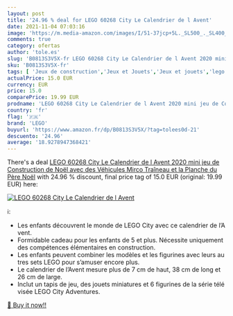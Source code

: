 ```yaml
---
layout: post
title: '24.96 % deal for LEGO 60268 City Le Calendrier de l Avent'
date: 2021-11-04 07:03:16
image: 'https://m.media-amazon.com/images/I/51-37jcp+5L._SL500_._SL400_.jpg'
comments: true
category: ofertas
author: 'tole.es'
slug: 'B0813S3V5X-fr LEGO 60268 City Le Calendrier de l Avent 2020 mini jeu de...'
sku: 'B0813S3V5X-fr'
tags: [ 'Jeux de construction','Jeux et Jouets','Jeux et jouets','lego', ]
actualPrice: 15.0 EUR
currency: EUR
price: 15.0
comparePrice: 19.99 EUR
prodname: 'LEGO 60268 City Le Calendrier de l Avent 2020 mini jeu de Construction de Noël avec des Véhicules Mirco  Traîneau et la Planche du Père Noël'
country: 'fr'
flag: '🇫🇷'
brand: 'LEGO'
buyurl: 'https://www.amazon.fr/dp/B0813S3V5X/?tag=tolees0d-21'
descuento: '24.96'
average: '18.9278947368421'
---
```


There's a deal [LEGO 60268 City Le Calendrier de l Avent 2020 mini jeu de Construction de Noël avec des Véhicules Mirco  Traîneau et la Planche du Père Noël](https://www.amazon.fr/dp/B0813S3V5X/?tag=tolees0d-21)  with  24.96 % discount, final price tag of  15.0 EUR (original: 19.99 EUR) here:

[![LEGO 60268 City Le Calendrier de l Avent](https://m.media-amazon.com/images/I/51-37jcp+5L._SL500_._SL400_.jpg)](https://www.amazon.fr/dp/B0813S3V5X/?tag=tolees0d-21)

ℹ️:

- Les enfants découvrent le monde de LEGO City avec ce calendrier de l’Avent.
- Formidable cadeau pour les enfants de 5 et plus. Nécessite uniquement des compétences élémentaires en construction.
- Les enfants peuvent combiner les modèles et les figurines avec leurs autres sets LEGO pour s’amuser encore plus.
- Le calendrier de l’Avent mesure plus de 7 cm de haut, 38 cm de long et 26 cm de large.
- Inclut un tapis de jeu, des jouets miniatures et 6 figurines de la série télévisée LEGO City Adventures.

[🛒 Buy it now!!](https://www.amazon.fr/dp/B0813S3V5X/?tag=tolees0d-21)
